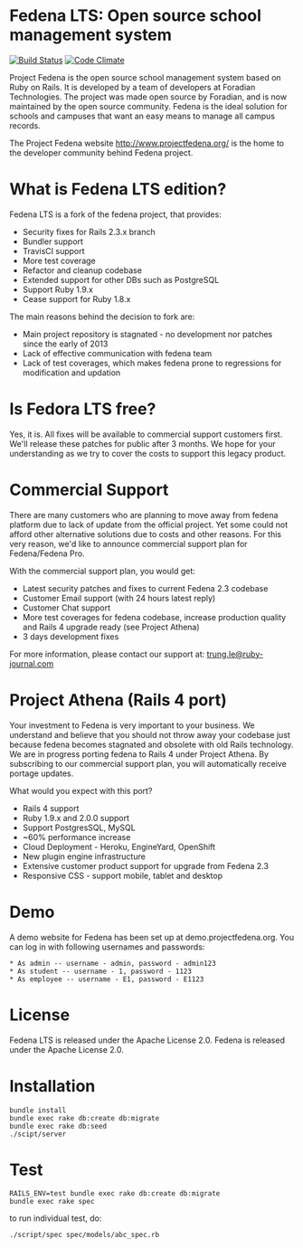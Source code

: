 # Fedena LTS: Open source school management system

[![Build Status](https://travis-ci.org/joneslee85/fedena_lts.png?branch=master)](https://travis-ci.org/joneslee85/fedena_lts)
[![Code Climate](https://codeclimate.com/repos/522ae9d9c7f3a339a5007113/badges/4bbe8c7497cc0359076e/gpa.png)](https://codeclimate.com/repos/522ae9d9c7f3a339a5007113/feed)

Project Fedena is the open source school management system based on Ruby on Rails. It is developed by a team of developers at Foradian Technologies.
The project was made open source by Foradian, and is now maintained by the open source community. Fedena is the ideal solution for schools and campuses that want an easy means to manage all campus records.

The Project Fedena website http://www.projectfedena.org/ is the home to the developer community behind Fedena project.

# What is Fedena LTS edition?

Fedena LTS is a fork of the fedena project, that provides:

* Security fixes for Rails 2.3.x branch
* Bundler support
* TravisCI support
* More test coverage
* Refactor and cleanup codebase
* Extended support for other DBs such as PostgreSQL
* Support Ruby 1.9.x
* Cease support for Ruby 1.8.x

The main reasons behind the decision to fork are:

* Main project repository is stagnated - no development nor patches since the early of 2013
* Lack of effective communication with fedena team
* Lack of test coverages, which makes fedena prone to regressions for modification and updation

# Is Fedora LTS free?

Yes, it is. All fixes will be available to commercial support customers first. We'll release these
patches for public after 3 months. We hope for your understanding as we try to cover the costs
to support this legacy product.

# Commercial Support

There are many customers who are planning to move away from fedena platform due to lack of update from the official project. Yet some could
not afford other alternative solutions due to costs and other reasons. For this very reason, we'd like to announce commercial support plan for Fedena/Fedena Pro.

With the commercial support plan, you would get:

* Latest security patches and fixes to current Fedena 2.3 codebase
* Customer Email support (with 24 hours latest reply)
* Customer Chat support
* More test coverages for fedena codebase, increase production quality and Rails 4 upgrade ready (see Project Athena)
* 3 days development fixes

For more information, please contact our support at: trung.le@ruby-journal.com

# Project Athena (Rails 4 port)

Your investment to Fedena is very important to your business. We understand and believe that you should not throw away your codebase just because
fedena becomes stagnated and obsolete with old Rails technology. We are in progress porting fedena to Rails 4 under Project Athena. By subscribing
to our commercial support plan, you will automatically receive portage updates.

What would you expect with this port?

* Rails 4 support
* Ruby 1.9.x and 2.0.0 support
* Support PostgresSQL, MySQL
* ~60% performance increase
* Cloud Deployment - Heroku, EngineYard, OpenShift
* New plugin engine infrastructure
* Extensive customer product support for upgrade from Fedena 2.3
* Responsive CSS - support mobile, tablet and desktop

# Demo
A demo website for Fedena has been set up at demo.projectfedena.org. You can log in with following usernames and passwords:

    * As admin -- username - admin, password - admin123
    * As student -- username - 1, password - 1123
    * As employee -- username - E1, password - E1123

# License

Fedena LTS is released under the Apache License 2.0.
Fedena is released under the Apache License 2.0.

# Installation

```
bundle install
bundle exec rake db:create db:migrate
bundle exec rake db:seed
./scipt/server
```

# Test

```
RAILS_ENV=test bundle exec rake db:create db:migrate
bundle exec rake spec
```

to run individual test, do:

```
./script/spec spec/models/abc_spec.rb
```

